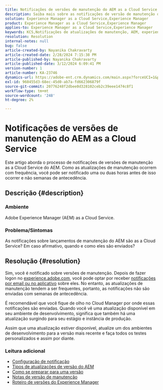 ```yaml
---
title: Notificações de versões de manutenção do AEM as a Cloud Service
description: Saiba mais sobre as notificações de versão de manutenção do AEM as a Cloud Service
solution: Experience Manager as a Cloud Service,Experience Manager
product: Experience Manager as a Cloud Service,Experience Manager
applies-to: Experience Manager as a Cloud Service,Experience Manager
keywords: KCS,Notificações de atualizações de manutenção, AEM, experience manager, versões de manutenção, cloud manager
resolution: Resolution
internal-notes: null
bug: false
article-created-by: Nayanika Chakravarty
article-created-date: 2/28/2024 7:15:38 PM
article-published-by: Nayanika Chakravarty
article-published-date: 3/12/2024 6:09:41 PM
version-number: 1
article-number: KA-23746
dynamics-url: https://adobe-ent.crm.dynamics.com/main.aspx?forceUCI=1&pagetype=entityrecord&etn=knowledgearticle&id=9576dbbf-6dd6-ee11-9079-6045bd0065f9
exl-id: 960455d3-68ec-45d0-ab7a-fd662306879f
source-git-commit: 20776248f2dbee0d328102ceb2c39eee1474c8f1
workflow-type: tm+mt
source-wordcount: '248'
ht-degree: 2%

---
```


# Notificações de versões de manutenção do AEM as a Cloud Service


Este artigo aborda o processo de notificações de versões de manutenção as a Cloud Service do AEM. Como as atualizações de manutenção ocorrem com frequência, você pode ser notificado uma ou duas horas antes de isso ocorrer e não semanas de antecedência.

## Descrição {#description}


### Ambiente

Adobe Experience Manager (AEM) as a Cloud Service.

### Problema/Sintomas

As notificações sobre lançamentos de manutenção do AEM são as a Cloud Service? Em caso afirmativo, quando e como eles são enviados?


## Resolução {#resolution}


Sim, você é notificado sobre versões de manutenção. Depois de fazer logon no [experience.adobe.com](https://experience.adobe.com), você pode optar por receber [notificações por email ou no aplicativo](https://experienceleague.adobe.com/docs/experience-manager-cloud-service/content/implementing/using-cloud-manager/notifications.html?lang=en) sobre eles. No entanto, as atualizações de manutenção tendem a ser frequentes, portanto, as notificações não são enviadas com semanas de antecedência.

É recomendável que você fique de olho no Cloud Manager por onde essas notificações são enviadas. Quando você vê uma atualização disponível em seu ambiente de desenvolvimento, significa que também há uma atualização surgindo para seu estágio e instância de produção.

Assim que uma atualização estiver disponível, atualize um dos ambientes de desenvolvimento para a versão mais recente e faça todos os testes personalizados e assim por diante.

### Leitura adicional

- [Configuração de notificação](https://experienceleague.adobe.com/docs/experience-manager-cloud-service/content/implementing/using-cloud-manager/notifications.html?lang=en#configuration)
- [Tipos de atualizações de versão do AEM](https://experienceleague.adobe.com/docs/experience-manager-cloud-service/content/implementing/deploying/aem-version-updates.html?lang=en#update-types)
- [Como se preparar para uma versão](https://experienceleague.adobe.com/docs/experience-manager-cloud-service/content/release-notes/home.html?lang=en#how-to-prepare)
- [Notas de versão de manutenção](https://experienceleague.adobe.com/docs/experience-manager-cloud-service/content/release-notes/maintenance/latest.html?lang=en)
- [Roteiro de versões do Experience Manager](https://experienceleague.adobe.com/docs/experience-manager-release-information/aem-release-updates/update-releases-roadmap.html?lang=pt-BR#aem-as-cloud-service)
